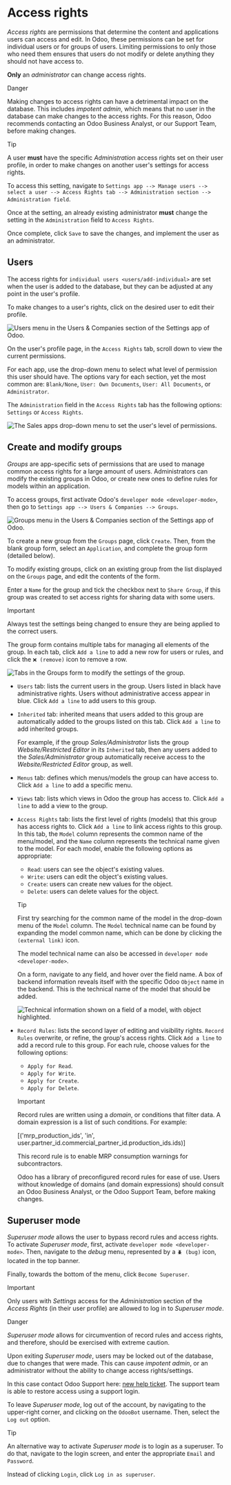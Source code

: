 # Access rights

*Access rights* are permissions that determine the content and
applications users can access and edit. In Odoo, these permissions can
be set for individual users or for groups of users. Limiting permissions
to only those who need them ensures that users do not modify or delete
anything they should not have access to.

**Only** an *administrator* can change access rights.

<div class="danger">

<div class="title">

Danger

</div>

Making changes to access rights can have a detrimental impact on the
database. This includes *impotent admin*, which means that no user in
the database can make changes to the access rights. For this reason,
Odoo recommends contacting an Odoo Business Analyst, or our Support
Team, before making changes.

</div>

> [!TIP]
> A user **must** have the specific *Administration* access rights set
> on their user profile, in order to make changes on another user's
> settings for access rights.
>
> To access this setting, navigate to
> `Settings app --> Manage users --> select a
> user --> Access Rights tab --> Administration section --> Administration field`.
>
> Once at the setting, an already existing administrator **must** change
> the setting in the `Administration` field to `Access Rights`.
>
> Once complete, click `Save` to save the changes, and implement the
> user as an administrator.

## Users

The access rights for `individual users <users/add-individual>` are set
when the user is added to the database, but they can be adjusted at any
point in the user's profile.

To make changes to a user's rights, click on the desired user to edit
their profile.

<img src="access_rights/navigate-to-users-menu.png" class="align-center"
alt="Users menu in the Users &amp; Companies section of the Settings app of Odoo." />

On the user's profile page, in the `Access Rights` tab, scroll down to
view the current permissions.

For each app, use the drop-down menu to select what level of permission
this user should have. The options vary for each section, yet the most
common are: `Blank/None`, `User: Own
Documents`, `User: All Documents`, or `Administrator`.

The `Administration` field in the `Access Rights` tab has the following
options: `Settings` or `Access Rights`.

<img src="access_rights/user-permissions-dropdown-menu.png"
class="align-center"
alt="The Sales apps drop-down menu to set the user&#39;s level of permissions." />

## Create and modify groups

*Groups* are app-specific sets of permissions that are used to manage
common access rights for a large amount of users. Administrators can
modify the existing groups in Odoo, or create new ones to define rules
for models within an application.

To access groups, first activate Odoo's
`developer mode <developer-mode>`, then go to
`Settings app --> Users & Companies --> Groups`.

<img src="access_rights/click-users-and-companies.png"
class="align-center"
alt="Groups menu in the Users &amp; Companies section of the Settings app of Odoo." />

To create a new group from the `Groups` page, click `Create`. Then, from
the blank group form, select an `Application`, and complete the group
form (detailed below).

To modify existing groups, click on an existing group from the list
displayed on the `Groups` page, and edit the contents of the form.

Enter a `Name` for the group and tick the checkbox next to
`Share Group`, if this group was created to set access rights for
sharing data with some users.

> [!IMPORTANT]
> Always test the settings being changed to ensure they are being
> applied to the correct users.

The group form contains multiple tabs for managing all elements of the
group. In each tab, click `Add a line` to add a new row for users or
rules, and click the `❌ (remove)` icon to remove a row.

<img src="access_rights/groups-form.png" class="align-center"
alt="Tabs in the Groups form to modify the settings of the group." />

- `Users` tab: lists the current users in the group. Users listed in
  black have administrative rights. Users without administrative access
  appear in blue. Click `Add a
  line` to add users to this group.

- `Inherited` tab: inherited means that users added to this group are
  automatically added to the groups listed on this tab. Click
  `Add a line` to add inherited groups.

  <div class="example">

  For example, if the group *Sales/Administrator* lists the group
  *Website/Restricted Editor* in its `Inherited` tab, then any users
  added to the *Sales/Administrator* group automatically receive access
  to the *Website/Restricted Editor* group, as well.

  </div>

- `Menus` tab: defines which menus/models the group can have access to.
  Click `Add a line` to add a specific menu.

- `Views` tab: lists which views in Odoo the group has access to. Click
  `Add a
  line` to add a view to the group.

- `Access Rights` tab: lists the first level of rights (models) that
  this group has access rights to. Click `Add a line` to link access
  rights to this group. In this tab, the `Model` column represents the
  common name of the menu/model, and the `Name` column represents the
  technical name given to the model. For each model, enable the
  following options as appropriate:

  - `Read`: users can see the object's existing values.
  - `Write`: users can edit the object's existing values.
  - `Create`: users can create new values for the object.
  - `Delete`: users can delete values for the object.

  > [!TIP]
  > First try searching for the common name of the model in the
  > drop-down menu of the `Model` column. The `Model` technical name can
  > be found by expanding the model common name, which can be done by
  > clicking the `(external link)` icon.
  >
  > The model technical name can also be accessed in
  > `developer mode <developer-mode>`.
  >
  > On a form, navigate to any field, and hover over the field name. A
  > box of backend information reveals itself with the specific Odoo
  > `Object` name in the backend. This is the technical name of the
  > model that should be added.
  >
  > <img src="access_rights/technical-info.png" class="align-center"
  > alt="Technical information shown on a field of a model, with object highlighted." />

- `Record Rules`: lists the second layer of editing and visibility
  rights. `Record Rules` overwrite, or refine, the group's access
  rights. Click `Add a
  line` to add a record rule to this group. For each rule, choose values
  for the following options:

  - `Apply for Read`.
  - `Apply for Write`.
  - `Apply for Create`.
  - `Apply for Delete`.

  > [!IMPORTANT]
  > Record rules are written using a *domain*, or conditions that filter
  > data. A domain expression is a list of such conditions. For example:
  >
  > <span class="title-ref">\[('mrp_production_ids', 'in',
  > user.partner_id.commercial_partner_id.production_ids.ids)\]</span>
  >
  > This record rule is to enable MRP consumption warnings for
  > subcontractors.
  >
  > Odoo has a library of preconfigured record rules for ease of use.
  > Users without knowledge of domains (and domain expressions) should
  > consult an Odoo Business Analyst, or the Odoo Support Team, before
  > making changes.

## Superuser mode

*Superuser mode* allows the user to bypass record rules and access
rights. To activate *Superuser mode*, first, activate
`developer mode <developer-mode>`. Then, navigate to the *debug* menu,
represented by a `🪲 (bug)` icon, located in the top banner.

Finally, towards the bottom of the menu, click `Become Superuser`.

> [!IMPORTANT]
> Only users with *Settings* access for the *Administration* section of
> the *Access Rights* (in their user profile) are allowed to log in to
> *Superuser mode*.

<div class="danger">

<div class="title">

Danger

</div>

*Superuser mode* allows for circumvention of record rules and access
rights, and therefore, should be exercised with extreme caution.

Upon exiting *Superuser mode*, users may be locked out of the database,
due to changes that were made. This can cause *impotent admin*, or an
administrator without the ability to change access rights/settings.

In this case contact Odoo Support here: [new help
ticket](https://www.odoo.com/help). The support team is able to restore
access using a support login.

</div>

To leave *Superuser mode*, log out of the account, by navigating to the
upper-right corner, and clicking on the `OdooBot` username. Then, select
the `Log out` option.

> [!TIP]
> An alternative way to activate *Superuser mode* is to login as a
> superuser. To do that, navigate to the login screen, and enter the
> appropriate `Email` and `Password`.
>
> Instead of clicking `Login`, click `Log in as superuser`.
